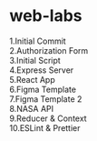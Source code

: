 # web-labs

1.Initial Commit\
2.Authorization Form\
3.Initial Script\
4.Express Server\
5.React App\
6.Figma Template\
7.Figma Template 2\
8.NASA API\
9.Reducer & Context\
10.ESLint & Prettier
